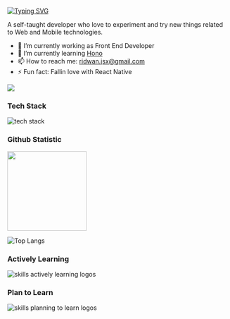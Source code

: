 <!--
**rdnsan/rdnsan** is a ✨ _special_ ✨ repository because its `README.md` (this file) appears on your GitHub profile.

Here are some ideas to get you started:

- 🔭 I’m currently working on ...
- 🌱 I’m currently learning ...
- 👯 I’m looking to collaborate on ...
- 🤔 I’m looking for help with ...
- 💬 Ask me about ...
- 📫 How to reach me: ...
- 😄 Pronouns: ...
- ⚡ Fun fact: ...
-->

<!-- ### Hi, I'm Ridwan Ikhsan 👋 -->

[![Typing SVG](https://readme-typing-svg.demolab.com?font=Inter&weight=500&duration=4000&pause=1000&color=58A6FF&vCenter=true&width=435&lines=Hi%2C+I'm+Ridwan+Ikhsan+%F0%9F%91%8B)](https://git.io/typing-svg)

A self-taught developer who love to experiment and try new things related to Web and Mobile technologies.

- 🔭 I’m currently working as Front End Developer
- 🌱 I’m currently learning [Hono](https://hono.dev)
- 📫 How to reach me: <a href="mailto:ridwan.jsx@gmail.com">ridwan.jsx@gmail.com</a>
- ⚡ Fun fact: Fallin love with React Native

![](https://komarev.com/ghpvc/?username=rdnsan&color=1abc9d&label=PROFILE+VIEWS)

### Tech Stack
<!--   <a href="#"><img align="left" alt="JavaScript" title="JavaScript" width="21px" src="https://upload.wikimedia.org/wikipedia/commons/9/99/Unofficial_JavaScript_logo_2.svg" /></a>
  <a href="https://www.typescriptlang.org/"><img align="left" alt="TypeScript" title="TypeScript" width="21px" src="https://www.typescriptlang.org/favicon-32x32.png?v=8944a05a8b601855de116c8a56d3b3ae" /></a>
  <a href="https://nodejs.org/"><img align="left" alt="NodeJS" title="NodeJS" width="21px" src="https://seeklogo.com/images/N/nodejs-logo-FBE122E377-seeklogo.com.png" /></a>
  <a href="https://reactjs.org/"><img align="left" alt="React" title="React" width="21px" src="https://cdn.worldvectorlogo.com/logos/react-2.svg" /></a>
  <a href="https://nextjs.org/"><img align="left" alt="Next" title="Next (React SSR Framework)" width="21px" src="https://iconape.com/wp-content/files/gm/82643/svg/next-js.svg" /></a>
  <a href="https://www.mongodb.com/"><img align="left" alt="MongoDB" title="MongoDB" width="21px" src="https://www.mongodb.com/assets/images/global/favicon.ico" /></a>
  <br> -->

<img src="https://skillicons.dev/icons?i=js,ts,kotlin,nodejs,bun,gradle,react,nextjs,redux,firebase,vite,vitest,jest,mongodb,sentry,styledcomponents,materialui,tailwind&perline=9" alt="tech stack"> <br> 

### Github Statistic
<p align="left">
<a href="https://github.com/rdnsan">
  <img height="180em" src="https://github-readme-stats-pied-two-77.vercel.app/api?username=rdnsan&show_icons=true&theme=radical&include_all_commits=true&count_private=true"/>
</a>
</p>

![Top Langs](https://github-readme-stats-pied-two-77.vercel.app/api/top-langs/?username=rdnsan&size_weight=0.5&count_weight=0.5&langs_count=8&layout=donut-vertical&show_icons=true&theme=radical)

<div align="left">
  <h3> 
    <strong>Actively Learning</strong>
  </h3>
  <img src="https://skillicons.dev/icons?i=deno,figma,docker" alt="skills actively learning logos"> <br> 
  <h3>
    <strong> Plan to Learn </strong>
  </h3>
  <img src="https://skillicons.dev/icons?i=sqlite,postgres,swift" alt="skills planning to learn logos">
</div>
